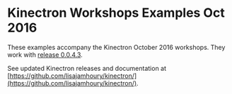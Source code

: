 # Kinectron Workshops Examples Oct 2016

These examples accompany the Kinectron October 2016 workshops. They work with [release 0.0.4.3](https://github.com/lisajamhoury/kinectron/releases/tag/0.0.4.3).

See updated Kinectron releases and documentation at [https://github.com/lisajamhoury/kinectron/](https://github.com/lisajamhoury/kinectron/).

